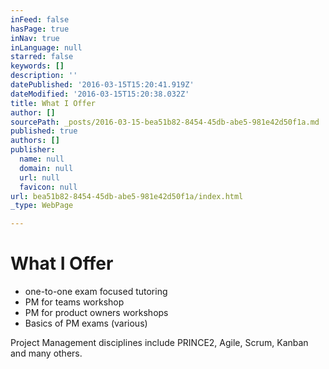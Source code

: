 ```yaml
---
inFeed: false
hasPage: true
inNav: true
inLanguage: null
starred: false
keywords: []
description: ''
datePublished: '2016-03-15T15:20:41.919Z'
dateModified: '2016-03-15T15:20:38.032Z'
title: What I Offer
author: []
sourcePath: _posts/2016-03-15-bea51b82-8454-45db-abe5-981e42d50f1a.md
published: true
authors: []
publisher:
  name: null
  domain: null
  url: null
  favicon: null
url: bea51b82-8454-45db-abe5-981e42d50f1a/index.html
_type: WebPage

---
```

# What I Offer

* one-to-one exam focused tutoring
* PM for teams workshop
* PM for product owners workshops
* Basics of PM exams (various)

Project Management disciplines include PRINCE2, Agile, Scrum, Kanban and many others.